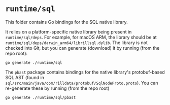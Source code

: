 # `runtime/sql`

This folder contains Go bindings for the SQL native library. 

It relies on a platform-specific native library being present in `runtime/sql/deps`. For example, for macOS ARM, the library should be at `runtime/sql/deps/darwin_arm64/librillsql.dylib`. The library is not checked into Git, but you can generate (download) it by running (from the repo root):
```
go generate ./runtime/sql
```

The `pbast` package contains bindings for the native library's protobuf-based SQL AST (found in `sql/src/main/java/com/rilldata/protobuf/SqlNodeProto.proto`). You can re-generate these by running (from the repo root)
```
go generate ./runtime/sql/pbast
```
